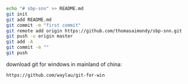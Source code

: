 
```bash
echo "# sbp-snn" >> README.md
git init
git add README.md
git commit -m "first commit"
git remote add origin https://github.com/thomasaimondy/sbp-snn.git
git push -u origin master
git add -A
git commit -m ""
git push 
```

download git for windows in mainland of china:

```
https://github.com/waylau/git-for-win
```
